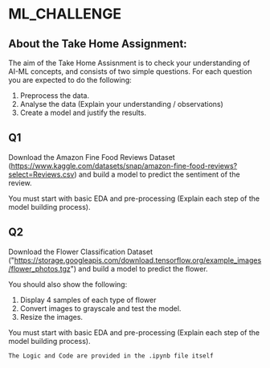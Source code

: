 # ML_CHALLENGE

## About the Take Home Assignment:
The aim of the Take Home Assisnment is to check your understanding of AI-ML concepts, and consists of two simple questions. 
For each question you are expected to do the following:
1) Preprocess the data.
2) Analyse the data (Explain your understanding / observations)
3) Create a model and justify the results.

## Q1
Download the Amazon Fine Food Reviews Dataset (https://www.kaggle.com/datasets/snap/amazon-fine-food-reviews?select=Reviews.csv) and build a model to predict the sentiment of the review.

You must start with basic EDA and pre-processing (Explain each step of the model building process).

## Q2
Download the Flower Classification Dataset ("https://storage.googleapis.com/download.tensorflow.org/example_images/flower_photos.tgz") and build a model to predict the flower.

You should also show the following: 
1) Display 4 samples of each type of flower 
2) Convert images to grayscale and test the model.
3) Resize the images.

You must start with basic EDA and pre-processing (Explain each step of the model building process).


` The Logic and Code are provided in the .ipynb file itself  `

